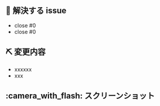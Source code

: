 ## :clap: 解決する issue
- close #0
- close #0
## ⛏ 変更内容
<!-- 変更を端的に箇条書きで -->
<!-- List down your changes concisely -->
- xxxxxx
- xxx
## :camera_with_flash: スクリーンショット
<!-- スタイルなどの変更の場合はスクリーンショットがあるとレビューしやすいです -->
<!-- Changes in styles would be easier to review with screenshots! -->